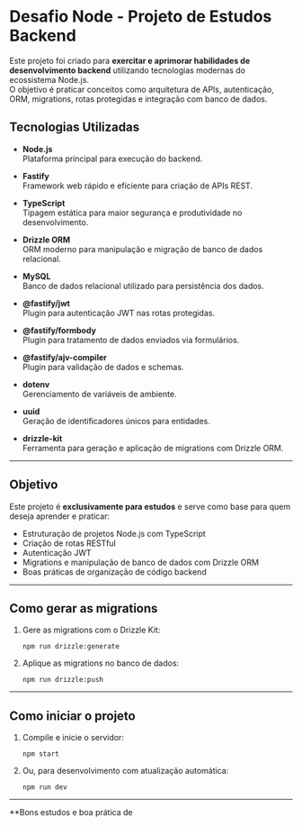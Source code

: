 # Desafio Node - Projeto de Estudos Backend

Este projeto foi criado para **exercitar e aprimorar habilidades de desenvolvimento backend** utilizando tecnologias modernas do ecossistema Node.js.  
O objetivo é praticar conceitos como arquitetura de APIs, autenticação, ORM, migrations, rotas protegidas e integração com banco de dados.

## Tecnologias Utilizadas

- **Node.js**  
  Plataforma principal para execução do backend.

- **Fastify**  
  Framework web rápido e eficiente para criação de APIs REST.

- **TypeScript**  
  Tipagem estática para maior segurança e produtividade no desenvolvimento.

- **Drizzle ORM**  
  ORM moderno para manipulação e migração de banco de dados relacional.

- **MySQL**  
  Banco de dados relacional utilizado para persistência dos dados.

- **@fastify/jwt**  
  Plugin para autenticação JWT nas rotas protegidas.

- **@fastify/formbody**  
  Plugin para tratamento de dados enviados via formulários.

- **@fastify/ajv-compiler**  
  Plugin para validação de dados e schemas.

- **dotenv**  
  Gerenciamento de variáveis de ambiente.

- **uuid**  
  Geração de identificadores únicos para entidades.

- **drizzle-kit**  
  Ferramenta para geração e aplicação de migrations com Drizzle ORM.

---

## Objetivo

Este projeto é **exclusivamente para estudos** e serve como base para quem deseja aprender e praticar:

- Estruturação de projetos Node.js com TypeScript
- Criação de rotas RESTful
- Autenticação JWT
- Migrations e manipulação de banco de dados com Drizzle ORM
- Boas práticas de organização de código backend

---

## Como gerar as migrations

1. Gere as migrations com o Drizzle Kit:
   ```
   npm run drizzle:generate
   ```
2. Aplique as migrations no banco de dados:
   ```
   npm run drizzle:push
   ```

---

## Como iniciar o projeto

1. Compile e inicie o servidor:
   ```
   npm start
   ```
2. Ou, para desenvolvimento com atualização automática:
   ```
   npm run dev
   ```

---

\*\*Bons estudos e boa prática de
